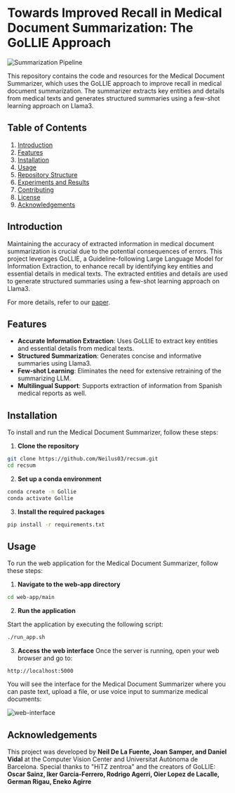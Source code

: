 # Towards Improved Recall in Medical Document Summarization: The GoLLIE Approach 

![Summarization Pipeline](https://github.com/Neilus03/recsum/assets/87651732/de670f6e-720b-4d0d-821c-0531151e15cb)


This repository contains the code and resources for the Medical Document Summarizer, which uses the GoLLIE approach to improve recall in medical document summarization. The summarizer extracts key entities and details from medical texts and generates structured summaries using a few-shot learning approach on Llama3.

## Table of Contents

1. [Introduction](#introduction)
2. [Features](#features)
3. [Installation](#installation)
4. [Usage](#usage)
5. [Repository Structure](#repository-structure)
6. [Experiments and Results](#experiments-and-results)
7. [Contributing](#contributing)
8. [License](#license)
9. [Acknowledgements](#acknowledgements)

## Introduction

Maintaining the accuracy of extracted information in medical document summarization is crucial due to the potential consequences of errors. This project leverages GoLLIE, a Guideline-following Large Language Model for Information Extraction, to enhance recall by identifying key entities and essential details in medical texts. The extracted entities and details are used to generate structured summaries using a few-shot learning approach on Llama3.

For more details, refer to our [paper](https://github.com/Neilus03/recsum/blob/main/Towards_Improved_Recall_in_Medical_Document_Summarization%3AThe_GoLLIE_Approach.pdf). <!---SUBSTITUTE WITH ARXIV LINK OR STH-->

## Features

- **Accurate Information Extraction**: Uses GoLLIE to extract key entities and essential details from medical texts.
- **Structured Summarization**: Generates concise and informative summaries using Llama3.
- **Few-shot Learning**: Eliminates the need for extensive retraining of the summarizing LLM.
- **Multilingual Support**: Supports extraction of information from Spanish medical reports as well.

## Installation

To install and run the Medical Document Summarizer, follow these steps:

1. **Clone the repository**

```bash
git clone https://github.com/Neilus03/recsum.git
cd recsum
```
2. **Set up a conda environment**
```bash
conda create -n Gollie
conda activate Gollie
```
3. **Install the required packages**
```bash
pip install -r requirements.txt
```
## Usage
To run the web application for the Medical Document Summarizer, follow these steps:

1. **Navigate to the web-app directory**
```bash
cd web-app/main
```
2. **Run the application**

Start the application by executing the following script:

```bash
./run_app.sh
```

3. **Access the web interface**
Once the server is running, open your web browser and go to:
```
http://localhost:5000
```

You will see the interface for the Medical Document Summarizer where you can paste text, upload a file, or use voice input to summarize medical documents:

![web-interface](https://github.com/Neilus03/recsum/assets/87651732/39266f92-3bbf-4333-92b2-8abde4084385)


## Acknowledgements
This project was developed by **Neil De La Fuente, Joan Samper, and Daniel Vidal** at the Computer Vision Center and Universitat Autònoma de Barcelona. Special thanks to "HiTZ zentroa" and the creators of GoLLIE: **Oscar Sainz, Iker García-Ferrero, Rodrigo Agerri, Oier Lopez de Lacalle, German Rigau, Eneko Agirre**



